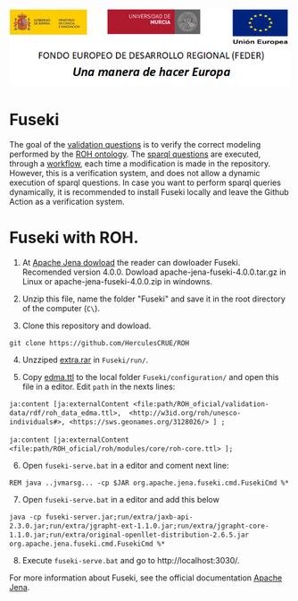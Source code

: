 ![](https://github.com/HerculesCRUE/ROH/blob/gh-pages/media/CabeceraDocumentosMD.png)

# Fuseki

The goal of the [validation questions](https://github.com/HerculesCRUE/ROH/blob/main/docs/2-%20CoberturaPreguntasCompetencia.pdf) is to verify the correct modeling performed by the [ROH ontology](https://github.com/HerculesCRUE/ROH/blob/main/roh/modules/core/roh-core.ttl). The [sparql questions](https://github.com/HerculesCRUE/ROH/tree/main/validation-questions/sparql-query/) are executed, through a [workflow](https://github.com/HerculesCRUE/ROH/blob/main/.github/workflows/widoco-and-validation-questions.yaml), each time a modification is made in the repository. However, this is a verification system, and does not allow a dynamic execution of sparql questions. In case you want to perform sparql queries dynamically, it is recommended to install Fuseki locally and leave the Github Action as a verification system. 

# Fuseki with ROH. 

1. At [Apache Jena dowload](https://jena.apache.org/download/) the reader can dowloader Fuseki. Recomended version 4.0.0. Dowload apache-jena-fuseki-4.0.0.tar.gz in Linux or apache-jena-fuseki-4.0.0.zip in windowns. 

2. Unzip this file, name the folder "Fuseki" and save it in the root directory of the computer (`C\`). 

3. Clone this repository and dowload. 
```
git clone https://github.com/HerculesCRUE/ROH
```

4. Unzziped  [extra.rar](https://github.com/HerculesCRUE/ROH/blob/main/validation-questions/Fuseki/extra.rar) in `Fuseki/run/`.
 
5. Copy [edma.ttl](https://github.com/HerculesCRUE/ROH/blob/main/validation-questions/Fuseki/edma.ttl) to the local folder `Fuseki/configuration/` and open this file in a editor. Edit `path` in the nexts lines:

```  
ja:content [ja:externalContent <file:path/ROH_oficial/validation-data/rdf/roh_data_edma.ttl>,  <http://w3id.org/roh/unesco-individuals#>, <https://sws.geonames.org/3128026/> ] ;

ja:content [ja:externalContent  <file:path/ROH_oficial/roh/modules/core/roh-core.ttl> ];
```
6.  Open `fuseki-serve.bat` in a editor and coment next line:

```
REM java ..jvmarsg... -cp $JAR org.apache.jena.fuseki.cmd.FusekiCmd %*
```

7. Open `fuseki-serve.bat` in a editor and add this below 

```
java -cp fuseki-server.jar;run/extra/jaxb-api-2.3.0.jar;run/extra/jgrapht-ext-1.1.0.jar;run/extra/jgrapht-core-1.1.0.jar;run/extra/original-openllet-distribution-2.6.5.jar org.apache.jena.fuseki.cmd.FusekiCmd %*
```

8. Execute `fuseki-serve.bat` and go to http://localhost:3030/.

For more information about Fuseki, see the official documentation [Apache Jena](https://jena.apache.org/documentation/fuseki2/).



